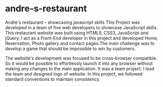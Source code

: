 # andre-s-restaurant
Andre's restaurant - showcasing javascript skills
This Project was developed in a team of five web developers to showcase JavaScript skills. This restaurant website was built using HTML5, CSS3, JavaScript and jQuery. I act as a Front-End developer in this project and developed Home, Reservation, Photo gallery and contact pages.The main challenge was to develop a game that should be impossible to win by customers.

The website's development was focused to be cross-browser compatible. So it would be possible to effortlessly launch it into any browser without making any changes to the main application. It was a team project. I lead the team and designed logo of website. In this project, we followed standard conventions to maintain consistency. 
